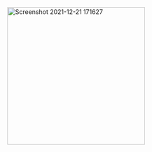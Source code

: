 <img width="314" alt="Screenshot 2021-12-21 171627" src="https://user-images.githubusercontent.com/92313431/146914229-86adda71-a09d-43b8-8646-414397012a07.png">

